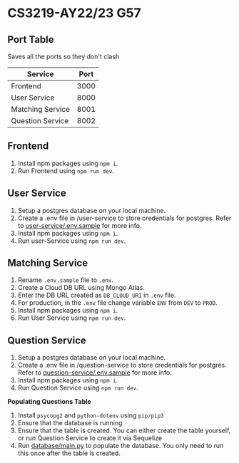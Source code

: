 # CS3219-AY22/23 G57

## Port Table

Saves all the ports so they don't clash

| Service          | Port |
| ---------------- | ---- |
| Frontend         | 3000 |
| User Service     | 8000 |
| Matching Service | 8001 |
| Question Service | 8002 |

## Frontend

1. Install npm packages using `npm i`.
2. Run Frontend using `npm run dev`.

## User Service

1. Setup a postgres database on your local machine.
2. Create a .env file in /user-service to store credentials for postgres. Refer to [user-service/.env.sample](./user-service/.env.sample) for more info.
3. Install npm packages using `npm i`.
4. Run user-Service using `npm run dev`.

## Matching Service

1. Rename `.env.sample` file to `.env`.
2. Create a Cloud DB URL using Mongo Atlas.
3. Enter the DB URL created as `DB_CLOUD_URI` in `.env` file.
4. For production, in the `.env` file change variable `ENV` from `DEV` to `PROD`.
5. Install npm packages using `npm i`.
6. Run User Service using `npm run dev`.

## Question Service

1. Setup a postgres database on your local machine.
2. Create a .env file in /question-service to store credentials for postgres. Refer to [question-service/.env.sample](./question-service/.env.sample) for more info.
3. Install npm packages using `npm i`.
4. Run Question Service using `npm run dev`.

**Populating Questions Table**

1. Install `psycopg2` and `python-dotenv` using `pip/pip3`
2. Ensure that the database is running
3. Ensure that the table is created. You can either create the table yourself, or run Question Service to create it via Sequelize
4. Run [database/main.py](question-service/database/main.py) to populate the database. You only need to run this once after the table is created.
